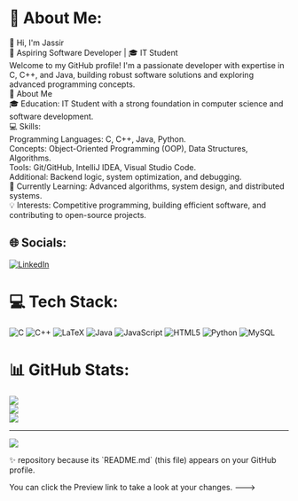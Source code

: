 # 💫 About Me:
👋 Hi, I'm Jassir<br>🚀 Aspiring Software Developer | 🎓 IT Student<br>Welcome to my GitHub profile! I'm a passionate developer with expertise in C, C++, and Java, building robust software solutions and exploring advanced programming concepts.<br>🌟 About Me<br>🎓 Education: IT Student with a strong foundation in computer science and software development.<br>💻 Skills:<br>Programming Languages: C, C++, Java, Python.<br>Concepts: Object-Oriented Programming (OOP), Data Structures, Algorithms.<br>Tools: Git/GitHub, IntelliJ IDEA, Visual Studio Code.<br>Additional: Backend logic, system optimization, and debugging.<br>🔭 Currently Learning: Advanced algorithms, system design, and distributed systems.<br>💡 Interests: Competitive programming, building efficient software, and contributing to open-source projects.


## 🌐 Socials:
[![LinkedIn](https://img.shields.io/badge/LinkedIn-%230077B5.svg?logo=linkedin&logoColor=white)](https://linkedin.com/in/www.linkedin.com/in/jassir-habba) 

# 💻 Tech Stack:
![C](https://img.shields.io/badge/c-%2300599C.svg?style=for-the-badge&logo=c&logoColor=white) ![C++](https://img.shields.io/badge/c++-%2300599C.svg?style=for-the-badge&logo=c%2B%2B&logoColor=white) ![LaTeX](https://img.shields.io/badge/latex-%23008080.svg?style=for-the-badge&logo=latex&logoColor=white) ![Java](https://img.shields.io/badge/java-%23ED8B00.svg?style=for-the-badge&logo=openjdk&logoColor=white) ![JavaScript](https://img.shields.io/badge/javascript-%23323330.svg?style=for-the-badge&logo=javascript&logoColor=%23F7DF1E) ![HTML5](https://img.shields.io/badge/html5-%23E34F26.svg?style=for-the-badge&logo=html5&logoColor=white) ![Python](https://img.shields.io/badge/python-3670A0?style=for-the-badge&logo=python&logoColor=ffdd54) ![MySQL](https://img.shields.io/badge/mysql-4479A1.svg?style=for-the-badge&logo=mysql&logoColor=white)
# 📊 GitHub Stats:
![](https://github-readme-stats.vercel.app/api?username=Jassir69&theme=dark&hide_border=false&include_all_commits=false&count_private=false)<br/>
![](https://github-readme-streak-stats.herokuapp.com/?user=Jassir69&theme=dark&hide_border=false)<br/>
![](https://github-readme-stats.vercel.app/api/top-langs/?username=Jassir69&theme=dark&hide_border=false&include_all_commits=false&count_private=false&layout=compact)

---
[![](https://visitcount.itsvg.in/api?id=Jassir69&icon=0&color=0)](https://visitcount.itsvg.in)

<!-- Proudly created with GPRM ( https://gprm.itsvg.in ) -->✨ repository because its `README.md` (this file) appears on your GitHub profile.
You can click the Preview link to take a look at your changes.
--->

